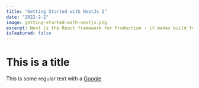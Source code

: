 ```yaml
---
title: "Getting Started with NextJs 2"
date: "2022-2-2"
image: getting-started-with-nextjs.png
excerpt: Next is the React framework for Production - it makes build fullstack React apps and sites a breeze and ships with built-in SSR
isFeatured: false
---
```


# This is a title

This is some regular text with a [Google](http://google.com)
